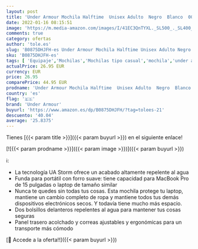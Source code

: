 ```yaml
---
layout: post
title: 'Under Armour Mochila Halftime  Unisex Adulto  Negro  Blanco  001   Talla única'
date: 2022-01-16 08:15:51
image: 'https://m.media-amazon.com/images/I/41EC3QnTYXL._SL500_._SL400_.jpg'
comments: true
category: ofertas
author: 'tole.es'
slug: 'B0875DHJFH-es Under Armour Mochila Halftime Unisex Adulto Negro Blanco...'
sku: 'B0875DHJFH-es'
tags: [ 'Equipaje','Mochilas','Mochilas tipo casual','mochila','under armour', ]
actualPrice: 26.95 EUR
currency: EUR
price: 26.95
comparePrice: 44.95 EUR
prodname: 'Under Armour Mochila Halftime  Unisex Adulto  Negro  Blanco  001   Talla única'
country: 'es'
flag: '🇪🇸'
brand: 'Under Armour'
buyurl: 'https://www.amazon.es/dp/B0875DHJFH/?tag=tolees-21'
descuento: '40.04'
average: '25.8375'
---
```


Tienes [{{< param title >}}]({{< param buyurl >}}) en el siguiente enlace!

[![{{< param prodname >}}]({{< param image >}})]({{< param buyurl >}})

ℹ️:

- La tecnología UA Storm ofrece un acabado altamente repelente al agua
- Funda para portátil con forro suave: tiene capacidad para MacBook Pro de 15 pulgadas o laptop de tamaño similar
- Nunca te quedes sin todas tus cosas. Esta mochila protege tu laptop, mantiene un cambio completo de ropa y mantiene todos tus demás dispositivos electrónicos secos. Y todavía tiene mucho más espacio.
- Dos bolsillos delanteros repelentes al agua para mantener tus cosas seguras
- Panel trasero acolchado y correas ajustables y ergonómicas para un transporte más cómodo

[🛒 Accede a la oferta!!]({{< param buyurl >}})
